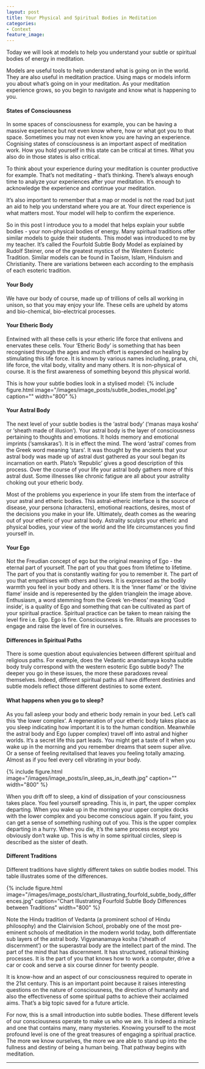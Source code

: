 ```yaml
---
layout: post
title: Your Physical and Spiritual Bodies in Meditation
categories:
- Context
feature_image: 
---
```


Today we will look at models to help you understand your subtle or spiritual bodies of energy in meditation.

Models are useful tools to help understand what is going on in the world. They are also useful in meditation practice. Using maps or models inform you about what’s going on in your meditation. As your meditation experience grows, so you begin to navigate and know what is happening to you. 

#### States of Consciousness
In some spaces of consciousness for example, you can be having a massive experience but not even know where, how or what got you to that space. Sometimes you may not even know you are having an experience. Cognising states of consciousness is an important aspect of meditation work. How you hold yourself in this state can be critical at times. What you also do in those states is also critical. 

To think about your experience during your meditation is counter productive for example. That’s not meditating - that’s thinking. There’s always enough time to analyze your experiences after your meditation. It’s enough to acknowledge the experience and continue your meditation. 

It’s also important to remember that a map or model is not the road but just an aid to help you understand where you are at. Your direct experience is what matters most. Your model will help to confirm the experience. 

So in this post I introduce you to a model that helps explain your subtle bodies - your non-physical bodies of energy. Many spiritual traditions offer similar models to guide their students. This model was introduced to me by my teacher. It’s called the Fourfold Subtle Body Model as explained by Rudolf Steiner, one of the greatest mystics of the Western Esoteric Tradition. Similar models can be found in Taoism, Islam, Hinduism and Christianity. There are variations between each according to the emphasis of each esoteric tradition. 

#### Your Body
We have our body of course, made up of trillions of cells all working in unison, so that you may enjoy your life. These cells are upheld by atoms and bio-chemical, bio-electrical processes. 

#### Your Etheric Body
Entwined with all these cells is your etheric life force that enlivens and enervates these cells. Your ‘Etheric Body’ is something that has been recognised through the ages and much effort is expended on healing by stimulating this life force. It is known by various names including, prana, chi, life force, the vital body, vitality and many others. It is non-physical of course. It is the first awareness of something beyond this physical world.

This is how your subtle bodies look in a stylised model:
{% include figure.html image="/images/image_posts/subtle_bodies_model.jpg" caption="" width="800" %}

#### Your Astral Body
The next level of your subtle bodies is the ‘astral body’ (‘manas maya kosha’ or ‘sheath made of illusion’). Your astral body is the layer of consciousness pertaining to thoughts and emotions. It holds memory and emotional imprints (‘samskaras’). It is in effect the mind. The word ‘astral’ comes from the Greek word meaning ‘stars’. It was thought by the ancients that your astral body was made up of astral dust gathered as your soul began its incarnation on earth. Plato’s ‘Republic’ gives a good description of this process. Over the course of your life your astral body gathers more of this astral dust. Some illnesses like chronic fatigue are all about your astrality choking out your etheric body. 

Most of the problems you experience in your life stem from the interface of your astral and etheric bodies. This astral-etheric interface is the source of disease, your persona (characters), emotional reactions, desires, most of the decisions you make in your life. Ultimately, death comes as the wearing out of your etheric of your astral body. Astrality sculpts your etheric and physical bodies, your view of the world and the life circumstances you find yourself in. 

#### Your Ego
Not the Freudian concept of ego but the original meaning of Ego - the eternal part of yourself. The part of you that goes from lifetime to lifetime. The part of you that is constantly waiting for you to remember it. The part of you that empathises with others and loves. It is expressed as the bodily warmth you feel in your body and others. It is the ‘inner flame’ or the ‘divine flame’ inside and is reperesented by the glden trianglein the image above. Enthusiasm, a word stemming from the Greek ‘en-theos’ meaning ‘God inside’, is a quality of Ego and something that can be cultivated as part of your spiritual practice. Spiritual practice can be taken to mean raising the level fire i.e. Ego. Ego is fire. Consciousness is fire. Rituals are processes to engage and raise the level of fire in ourselves. 

#### Differences in Spiritual Paths
There is some question about equivalencies between different spiritual and religious paths. For example, does the Vedantic anandamaya kosha subtle body truly correspond with the western esoteric Ego subtle body? The deeper you go in these issues, the more these paradoxes reveal themselves. Indeed, different spiritual paths all have different destinies and subtle models reflect those different destinies to some extent. 

#### What happens when you go to sleep?
As you fall asleep your body and etheric body remain in your bed. Let’s call this ‘the lower complex’. A regeneration of your etheric body takes place as you sleep indicating how important it is to the human condition. Meanwhile the astral body and Ego (upper complex) travel off into astral and higher worlds. It‘s a secret life this part leads. You might get a taste of it when you wake up in the morning and you remember dreams that seem super alive. Or a sense of feeling revitalised that leaves you feeling totally amazing. Almost as if you feel every cell vibrating in your body. 

{% include figure.html image="/images/image_posts/in_sleep_as_in_death.jpg" caption="" width="800" %}

When you drift off to sleep, a kind of dissipation of your consciousness takes place. You feel yourself spreading. This is, in part, the upper complex departing. When you wake up in the morning your upper complex docks with the lower complex and you become conscious again. If you faint, you can get a sense of something rushing out of you. This is the upper complex departing in a hurry. When you die, it’s the same process except you obviously don’t wake up. This is why in some spiritual circles, sleep is described as the sister of death. 

#### Different Traditions
Different traditions have slightly different takes on subtle bodies model. This table illustrates some of the differences.

{% include figure.html image="/images/image_posts/chart_illustrating_fourfold_subtle_body_differences.jpg" caption="Chart Illustrating Fourfold Subtle Body Differences between Traditions" width="800" %}

Note the Hindu tradition of Vedanta (a prominent school of Hindu philosophy) and the Clairvision School, probably one of the most pre-eminent schools of meditation in the modern world today, both differentiate sub layers of the astral body. Vigyananamaya kosha (‘sheath of discernment’) or the superastral body are the intellect part of the mind. The part of the mind that has discernment. It has structured, rational thinking processes. It is the part of you that knows how to work a computer, drive a car or cook and serve a six course dinner for twenty people. 

It is know-how and an aspect of our consciousness required to operate in the 21st century. This is an important point because it raises interesting questions on the nature of consciousness, the direction of humanity and also the effectiveness of some spiritual paths to achieve their acclaimed aims. That’s a big topic saved for a future article. 

For now, this is a small introduction into subtle bodies. These different levels of our consciousness operate to make us who we are. It is indeed a miracle and one that contains many, many mysteries. Knowing yourself to the most profound level is one of the great treasures of engaging a spiritual practice. The more we know ourselves, the more we are able to stand up into the fullness and destiny of being a human being. That pathway begins with meditation. 

---




